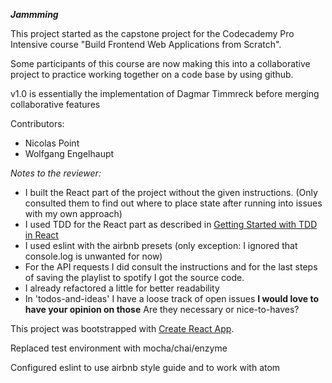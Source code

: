 ***Jammming***

This project started as the capstone project for the Codecademy Pro Intensive course "Build Frontend Web Applications from Scratch".

Some participants of this course are now making this into a collaborative project to practice working together on a code base by using github.

v1.0 is essentially the implementation of Dagmar Timmreck before merging collaborative features

Contributors:
- Nicolas Point
- Wolfgang Engelhaupt

*Notes to the reviewer:*
- I built the React part of the project without the given instructions. (Only consulted them to find out where to place state after running into issues with my own approach)
- I used TDD for the React part as described in [Getting Started with TDD in React](https://semaphoreci.com/community/tutorials/getting-started-with-tdd-in-react)
- I used eslint with the airbnb presets (only exception: I ignored that console.log is unwanted for now)
- For the API requests I did consult the instructions and for the last steps of saving the playlist to spotify I got the source code.
- I already refactored a little for better readability
- In 'todos-and-ideas' I have a loose track of open issues **I would love to have your opinion on those** Are they necessary or nice-to-haves?

This project was bootstrapped with [Create React App](https://github.com/facebookincubator/create-react-app).

Replaced test environment with mocha/chai/enzyme

Configured eslint to use airbnb style guide and to work with atom
